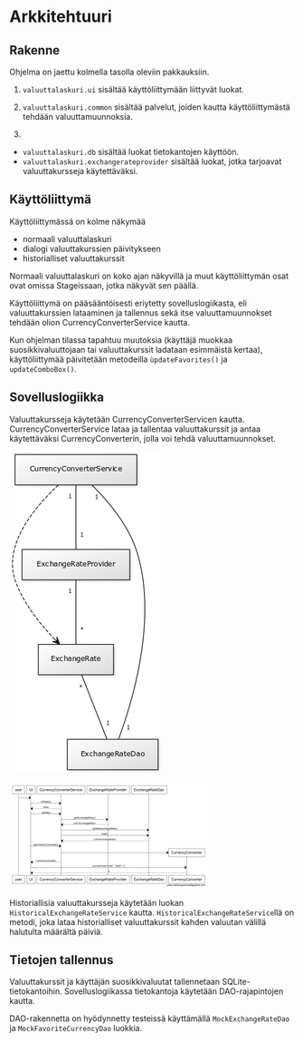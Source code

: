 # Arkkitehtuuri

## Rakenne

Ohjelma on jaettu kolmella tasolla oleviin pakkauksiin.

1. `valuuttalaskuri.ui` sisältää käyttöliittymään liittyvät luokat.

2. `valuuttalaskuri.common` sisältää palvelut, joiden kautta 
käyttöliittymästä tehdään valuuttamuunnoksia.

3. 
* `valuuttalaskuri.db` sisältää luokat tietokantojen käyttöön.
* `valuuttalaskuri.exchangerateprovider` sisältää luokat, jotka 
tarjoavat valuuttakursseja käytettäväksi.

## Käyttöliittymä

Käyttöliittymässä on kolme näkymää
* normaali valuuttalaskuri
* dialogi valuuttakurssien päivitykseen
* historialliset valuuttakurssit

Normaali valuuttalaskuri on koko ajan näkyvillä ja muut käyttöliittymän 
osat ovat omissa Stageissaan, jotka näkyvät sen päällä.

Käyttöliittymä on pääsääntöisesti eriytetty sovelluslogiikasta, eli 
valuuttakurssien lataaminen ja tallennus sekä itse valuuttamuunnokset 
tehdään olion CurrencyConverterService kautta.

Kun ohjelman tilassa tapahtuu muutoksia (käyttäjä muokkaa 
suosikkivaluuttojaan tai valuuttakurssit ladataan esimmäistä kertaa), 
käyttöliittymää päivitetään metodeilla `ùpdateFavorites()` ja 
`updateComboBox()`.

## Sovelluslogiikka

Valuuttakursseja käytetään CurrencyConverterServicen kautta. 
CurrencyConverterService lataa ja tallentaa valuuttakurssit ja antaa 
käytettäväksi CurrencyConverterin, jolla voi tehdä valuuttamuunnokset.

![Luokkakaavio](/dokumentaatio/arkkitehtuuri.png)

![Sekvenssikaavio](/dokumentaatio/sekvenssikaavio.png)

Historiallisia valuuttakursseja käytetään luokan 
`HistoricalExchangeRateService` kautta. 
`HistoricalExchangeRateService`llä on metodi, joka lataa historialliset 
valuuttakurssit kahden valuutan välillä halutulta määrältä päiviä.

## Tietojen tallennus

Valuuttakurssit ja käyttäjän suosikkivaluutat tallennetaan 
SQLite-tietokantoihin. Sovelluslogiikassa tietokantoja käytetään 
DAO-rajapintojen kautta.

DAO-rakennetta on hyödynnetty testeissä käyttämällä 
`MockExchangeRateDao` ja `MockFavoriteCurrencyDao` luokkia.

